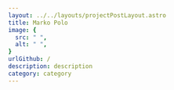```yaml
---
layout: ../../layouts/projectPostLayout.astro
title: Marko Polo 
image: {
  src: " ",
  alt: " ",
}
urlGithub: /
description: description
category: category
---
```

